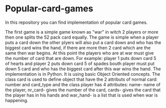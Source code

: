 # Popular-card-games
In this repository you can find implementation of popular card games.

  The first game is a simple game known as "war" in witch 2 players or more then one splits the 52 pack card equally. The game is simple when a player puts a card down the other plyers will also put a card down and who has the biggest card wins the hand, if there are more then 2 card which are the same then war begins. At this point the players who are at war must give the number of card that are down. For example: player 1 puts down card 5 of hearts and player 2 puts down card 5 of spades bouth player must put down 5 card and who has the biggest card after this war wins the hand.
  The implementation is in Python. It is using basic Object Oriented concepts. The class card is used to define object that have the 2 attributs of normal card: number and card_type and the class player has 4 attributes: name- name of the player, nr_card- gives the number of the card, cards- gives the card that the player has in his hands and war_hand- is a list that is used when war is happening.
